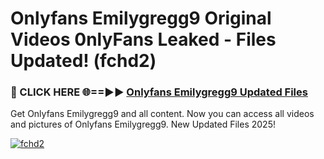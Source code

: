 # Onlyfans Emilygregg9 Original Videos 0nlyFans Leaked - Files Updated! (fchd2)

<h3>🔴 CLICK HERE 🌐==►► <a href="https://tinyurl.com/ehrbuxhb" rel="nofollow">Onlyfans Emilygregg9 Updated Files</a></h3>

Get Onlyfans Emilygregg9 and all content. Now you can access all videos and pictures of Onlyfans Emilygregg9. New Updated Files 2025!

[![fchd2](https://i.imgur.com/lVYEuWS.gif)](https://tinyurl.com/ehrbuxhb)
